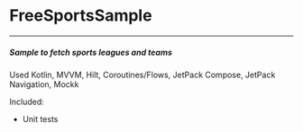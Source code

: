 # FreeSportsSample

***
##### Sample to fetch sports leagues and teams

Used Kotlin, MVVM, Hilt, Coroutines/Flows, JetPack Compose, JetPack Navigation, Mockk

Included:
- Unit tests


